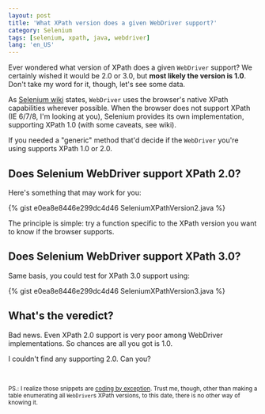 ```yaml
---
layout: post
title: 'What XPath version does a given WebDriver support?'
category: Selenium
tags: [selenium, xpath, java, webdriver]
lang: 'en_US'
---
```

Ever wondered what version of XPath does a given `WebDriver` support?
We certainly wished it would be 2.0 or 3.0, but **most likely the version is 1.0**. Don't take my word for it, though, let's see some data.
<!--more-->

As [Selenium wiki](https://code.google.com/p/selenium/wiki/XpathInWebDriver) states, `WebDriver` uses the browser's native XPath capabilities wherever possible. When the browser does not support XPath (IE 6/7/8, I'm looking at you), Selenium provides its own implementation, supporting XPath 1.0 (with some caveats, see wiki).

If you needed a "generic" method that'd decide if the `WebDriver` you're using supports XPath 1.0 or 2.0.

## Does Selenium WebDriver support XPath 2.0?

Here's something that may work for you:

{% gist e0ea8e8446e299dc4d46 SeleniumXPathVersion2.java %}

The principle is simple: try a function specific to the XPath version you want to know if the browser supports.

## Does Selenium WebDriver support XPath 3.0?

Same basis, you could test for XPath 3.0 support using:

{% gist e0ea8e8446e299dc4d46 SeleniumXPathVersion3.java %}

## What's the veredict?

Bad news. Even XPath 2.0 support is very poor among WebDriver implementations. So chances are all you got is 1.0.

I couldn't find any supporting 2.0. Can you?

<br>

<sub>PS.: I realize those snippets are [coding by exception](http://en.wikipedia.org/wiki/Coding_by_exception). Trust me, though, other than making a table enumerating all `WebDriver`s XPath versions, to this date, there is no other way of knowing it.</sub>
